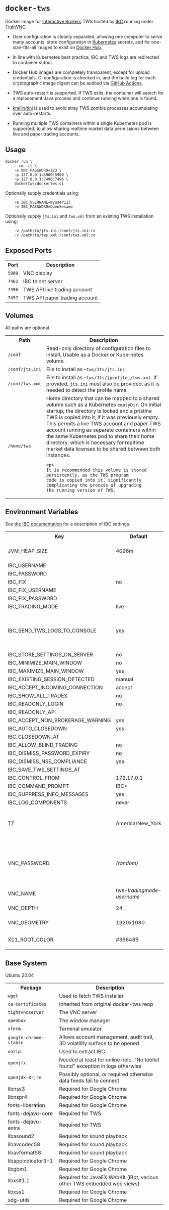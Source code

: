 # `docker-tws`

Docker image for <a href="https://www.interactivebrokers.com/">Interactive
Brokers</a> TWS hosted by <a href="https://github.com/IbcAlpha/IBC">IBC</a>
running under <a href="https://www.tightvnc.com/">TightVNC</a>.

* User configuration is cleanly separated, allowing one computer to serve many
  accounts, store configuration in <a
  href="https://kubernetes.io/">Kubernetes</a> secrets, and for
  one-size-fits-all images to exist on <a
  href="https://hub.docker.com/repository/docker/dockertws/dockertws">Docker
  Hub</a>.

* In line with Kubernetes best practice, IBC and TWS logs are redirected to
  container stdout.

* Docker Hub images are completely transparent, except for upload credentials. CI
  configuration is checked in, and the build log for each cryptographic image
  digest can be audited via <a
  href="https://github.com/docker-tws/docker-tws/actions">GitHub Actions</a>.

* TWS auto-restart is supported. If TWS exits, the container will search for a
  replacement Java process and continue running when one is found.

* [krallin/tini](https://github.com/krallin/tini) is used to avoid stray TWS
  zombie processes accumulating over auto-restarts.

* Running multiple TWS containers within a single Kubernetes pod is supported,
  to allow sharing realtime market data permissions between live and paper
  trading accounts.


## Usage

```
docker run \
    --rm -it \
    -e VNC_PASSWORD=123 \
    -p 127.0.0.1:5900:5900 \
    -p 127.0.0.1:7496:7496 \
    dockertws/dockertws:ci
```

Optionally supply credentials using:

```
    -e IBC_USERNAME=myuser123
    -e IBC_PASSWORD=OpenSesame
```

Optionally supply `jts.ini` and `tws.xml` from an existing TWS installation
using:

```
    -v /path/to/jts.ini:/conf/jts.ini:ro
    -v /path/to/tws.xml:/conf/tws.xml:ro
```


## Exposed Ports

<table>

<tr>
<th>Port
<th>Description

<tr>
<td><code>5900</code>
<td>VNC display

<tr>
<td><code>7462</code>
<td>IBC telnet server

<tr>
<td><code>7496</code>
<td>TWS API live trading account

<tr>
<td><code>7497</code>
<td>TWS API paper trading account

</table>


## Volumes

All paths are optional.

<table>

<tr>
<th>Path
<th>Description

<tr>
<td><code>/conf</code>
<td>Read-only directory of configuration files to install. Usable as a Docker
    or Kubernetes volume

<tr>
<td><code>/conf/jts.ini</code>
<td>File to install as <code>~tws/Jts/jts.ini</code>

<tr>
<td><code>/conf/tws.xml</code>
<td>File to install as <code>~tws/Jts/[profile]/tws.xml</code>. If provided,
    <code>jts.ini</code> must also be provided, as it is needed to detect the
    profile name

<tr>
<td><code>/home/tws</code>
<td>Home directory that can be mapped to a shared volume such as a Kubernetes
    <code>emptyDir</code>. On initial startup, the directory is locked and a
    pristine TWS is copied into it, if it was previously empty. This permits a
    live TWS account and paper TWS account running as separate containers
    within the same Kubernetes pod to share their home directory, which is
    necessary for realtime market data licenses to be shared between both
    instances.

    <p>
    It is recommended this volume is stored persistently, as the TWS program
    code is copied into it, significantly complicating the process of upgrading
    the running version of TWS.

</table>


## Environment Variables

See <a href="https://github.com/IbcAlpha/IBC/blob/master/userguide.md#configuring-ibc">the IBC documentation</a> for a description of IBC settings.

<table>

<tr>
<th>Key
<th>Default
<th>Description

<tr>
<td>JVM_HEAP_SIZE
<td>4096m
<td>Value of `-Xmx` JVM flag in `tws.vmoptions`

<tr>
<td>IBC_USERNAME
<td>
<td>

<tr>
<td>IBC_PASSWORD
<td>
<td>

<tr>
<td>IBC_FIX
<td>no
<td>

<tr>
<td>IBC_FIX_USERNAME
<td>
<td>

<tr>
<td>IBC_FIX_PASSWORD
<td>
<td>

<tr>
<td>IBC_TRADING_MODE
<td>live
<td>

<tr>
<td>IBC_SEND_TWS_LOGS_TO_CONSOLE
<td>yes
<td>If `true`, TWS diagnostic logs will also be sent to the container's stdout

<tr>
<td>IBC_STORE_SETTINGS_ON_SERVER
<td>no
<td>

<tr>
<td>IBC_MINIMIZE_MAIN_WINDOW
<td>no
<td>

<tr>
<td>IBC_MAXIMIZE_MAIN_WINDOW
<td>yes
<td>

<tr>
<td>IBC_EXISTING_SESSION_DETECTED
<td>manual
<td>

<tr>
<td>IBC_ACCEPT_INCOMING_CONNECTION
<td>accept
<td>

<tr>
<td>IBC_SHOW_ALL_TRADES
<td>no
<td>

<tr>
<td>IBC_READONLY_LOGIN
<td>no
<td>

<tr>
<td>IBC_READONLY_API
<td>
<td>

<tr>
<td>IBC_ACCEPT_NON_BROKERAGE_WARNING
<td>yes
<td>

<tr>
<td>IBC_AUTO_CLOSEDOWN
<td>yes
<td>

<tr>
<td>IBC_CLOSEDOWN_AT
<td>
<td>

<tr>
<td>IBC_ALLOW_BLIND_TRADING
<td>no
<td>

<tr>
<td>IBC_DISMISS_PASSWORD_EXPIRY
<td>no
<td>

<tr>
<td>IBC_DISMISS_NSE_COMPLIANCE
<td>yes
<td>

<tr>
<td>IBC_SAVE_TWS_SETTINGS_AT
<td>
<td>

<tr>
<td>IBC_CONTROL_FROM
<td>172.17.0.1
<td>

<tr>
<td>IBC_COMMAND_PROMPT
<td>IBC&gt;
<td>

<tr>
<td>IBC_SUPPRESS_INFO_MESSAGES
<td>yes
<td>

<tr>
<td>IBC_LOG_COMPONENTS
<td>never
<td>

<tr>
<td>TZ
<td>America/New_York
<td>Container <a
    href="https://en.wikipedia.org/wiki/List_of_tz_database_time_zones">timezone</a>,
    used by TWS to render timestamps

<tr>
<td>VNC_PASSWORD
<td><em>(random)</em>
<td>VNC server password. If unspecified, a random password is
    logged to stdout

<tr>
<td>VNC_NAME
<td>tws-<em>tradingmode</em>-<em>username</em>
<td>VNC desktop name

<tr>
<td>VNC_DEPTH
<td>24
<td>VNC desktop color depth

<tr>
<td>VNC_GEOMETRY
<td>1920x1080
<td>VNC desktop resolution

<tr>
<td>X11_ROOT_COLOR
<td>#36648B
<td><kbd>xsetroot</kbd> background color

</table>


## Base System

Ubuntu 20.04

<table>

<tr>
<th>Package
<th>Description

<tr>
<td><code>wget</code>
<td>Used to fetch TWS installer

<tr>
<td><code>ca-certificates</code>
<td>Inherited from original docker-tws reop

<tr>
<td><code>tightvncserver</code>
<td>The VNC server

<tr>
<td><code>openbox</code>
<td>The window manager

<tr>
<td><code>xterm</code>
<td>Terminal emulator

<tr>
<td><code>google-chrome-stable</code>
<td>Allows account management, audit trail, 3D volatility surface to be opened

<tr>
<td><code>unzip</code>
<td>Used to extract IBC

<tr>
<td><code>openjfx</code>
<td>Needed at least for online help, "No toolkit found" exception in logs otherwise

<tr>
<td><code>openjdk-8-jre</code>
<td>Possibly optional, or required otherwise data feeds fail to connect

<tr>
<td>libnss3
<td>Required for Google Chrome

<tr>
<td>libnspr4
<td>Required for Google Chrome

<tr>
<td>fonts-liberation
<td>Required for Google Chrome

<tr>
<td>fonts-dejavu-core
<td>Required for TWS

<tr>
<td>fonts-dejavu-extra
<td>Required for TWS

<tr>
<td>libasound2
<td>Required for sound playback

<tr>
<td>libavcodec58
<td>Required for sound playback

<tr>
<td>libavformat58
<td>Required for sound playback

<tr>
<td>libappindicator3-1
<td>Required for Google Chrome

<tr>
<td>libgbm1
<td>Required for Google Chrome

<tr>
<td>libxslt1.1
<td>Required for JavaFX WebKit (iBot, various other TWS embedded web views)

<tr>
<td>libxss1
<td>Required for Google Chrome

<tr>
<td>xdg-utils
<td>Required for Google Chrome

</table>
